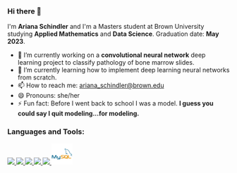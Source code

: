 ### Hi there 👋
I'm **Ariana Schindler** and I'm a Masters student at Brown University studying **Applied Mathematics** and **Data Science**. Graduation date: **May 2023**.

- 🔭 I’m currently working on a **convolutional neural network** deep learning project to classify pathology of bone marrow slides.
- 🌱 I’m currently learning how to implement deep learning neural networks from scratch.
- 📫 How to reach me: ariana_schindler@brown.edu
- 😄 Pronouns: she/her
- ⚡ Fun fact: Before I went back to school I was a model. **I guess you could say I quit modeling...for modeling.**

### Languages and Tools:
<p align="left">
  <a href="https://www.python.org" target="_blank"> <img src="https://img.icons8.com/color/48/000000/python.png"/> </a>
  <a href="https://www.rstudio.com" target="_blank"> <img src="https://img.icons8.com/external-becris-flat-becris/48/000000/external-r-data-science-becris-flat-becris.png"/> </a>
  <a href="https://www.mathworks.com/products/matlab.html" target="_blank"> <img src="https://img.icons8.com/fluency/48/000000/matlab.png"/> </a>
  <a href="https://www.tableau.com/" target="_blank"> <img src="https://img.icons8.com/ios/48/000000/tableau-software.png"/> </a>
  <a href="https://www.atlassian.com/software/jira" target="_blank"> <img src="https://img.icons8.com/color/48/000000/jira.png"/>
  </a>
 <a href="https://www.mysql.com/" target="_blank" rel="noreferrer"> <img src="https://raw.githubusercontent.com/devicons/devicon/master/icons/mysql/mysql-original-wordmark.svg" alt="mysql" width="48" height="48"/> </a> </p>
